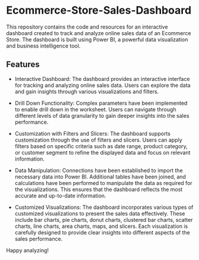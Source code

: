 # Ecommerce-Store-Sales-Dashboard

This repository contains the code and resources for an interactive dashboard created to track and analyze online sales data of an Ecommerce Store. The dashboard is built using Power BI, a powerful data visualization and business intelligence tool.

## Features

- Interactive Dashboard: The dashboard provides an interactive interface for tracking and analyzing online sales data. Users can explore the data and gain insights through various visualizations and filters.

- Drill Down Functionality: Complex parameters have been implemented to enable drill down in the worksheet. Users can navigate through different levels of data granularity to gain deeper insights into the sales performance.

- Customization with Filters and Slicers: The dashboard supports customization through the use of filters and slicers. Users can apply filters based on specific criteria such as date range, product category, or customer segment to refine the displayed data and focus on relevant information.

- Data Manipulation: Connections have been established to import the necessary data into Power BI. Additional tables have been joined, and calculations have been performed to manipulate the data as required for the visualizations. This ensures that the dashboard reflects the most accurate and up-to-date information.

- Customized Visualizations: The dashboard incorporates various types of customized visualizations to present the sales data effectively. These include bar charts, pie charts, donut charts, clustered bar charts, scatter charts, line charts, area charts, maps, and slicers. Each visualization is carefully designed to provide clear insights into different aspects of the sales performance.

Happy analyzing!
